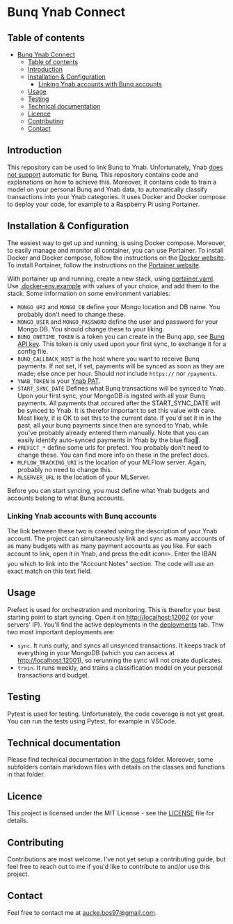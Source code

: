 # Bunq Ynab Connect

## Table of contents
- [Bunq Ynab Connect](#bunq-ynab-connect)
  - [Table of contents](#table-of-contents)
  - [Introduction](#introduction)
  - [Installation \& Configuration](#installation--configuration)
    - [Linking Ynab accounts with Bunq accounts](#linking-ynab-accounts-with-bunq-accounts)
  - [Usage](#usage)
  - [Testing](#testing)
  - [Technical documentation](#technical-documentation)
  - [Licence](#licence)
  - [Contributing](#contributing)
  - [Contact](#contact)

## Introduction
This repository can be used to link Bunq to Ynab. Unfortunately, Ynab [does not support](https://syncforynab.com/banks) automatic for Bunq. This repository contains code and explanations on how to achieve this. Moreover, it contains code to train a model on your personal Bunq and Ynab data, to automatically classify transactions into your Ynab categories. It uses Docker and Docker compose to deploy your code, for example to a Raspberry Pi using Portainer.

## Installation & Configuration
The easiest way to get up and running, is using Docker compose. Moreover, to easily manage and monitor all container, you can use Portainer. To install Docker and Docker compose, follow the instructions on the [Docker website](https://docs.docker.com/get-docker/). To install Portainer, follow the instructions on the [Portainer website](https://www.portainer.io/installation/).

With portainer up and running, create a new stack, using [portainer.yaml](docker/portainer.yaml). Use [.docker-env.example](.docker-env.example) with values of your choice, and add them to the stack. Some information on some environment variables:

- `MONGO_URI` and `MONGO_DB` define your Mongo location and DB name. You probably don't need to change these.
- `MONGO_USER` and `MONGO_PASSWORD` define the user and password for your Mongo DB. You should change these to your liking.
- `BUNQ_ONETIME_TOKEN` is a token you can create in the Bunq app, see [Bunq API key](https://doc.bunq.com/#:~:text=Create%20an%20API%20key.,%E2%86%92%20Developers%20%E2%86%92%20API%20keys). This token is only used upon your first sync, to exchange it for a config file.
- `BUNQ_CALLBACK_HOST` is the host where you want to receive Bunq payments. If not set, If set, payments will be synced as soon as they are made; else once per hour. Should _not_ include `https://` nor `/payments`.
- `YNAB_TOKEN` is your [Ynab PAT](https://api.youneedabudget.com/#personal-access-tokens). 
- `START_SYNC_DATE` Defines what Bunq transactions will be synced to Ynab. Upon your first sync, your MongoDB is ingsted with all your Bunq payments. All payments that occured after the START_SYNC_DATE will be synced to Ynab. It is therefor important to set this value with care. Most likely, it is OK to set this to the current date. If you'd set it in in the past, all your bunq payments since then are synced to Ynab, while you've probably already entered them manually. Note that you can easily identify auto-synced payments in Ynab by the blue flag:large_blue_circle:.
- `PREFECT_*` define some urls for prefect. You probably don't need to change these. You can find more info on these in the prefect docs.
- `MLFLOW_TRACKING_URI` is the location of your MLFlow server. Again, probably no need to change this.
- `MLSERVER_URL` is the location of your MLServer.

Before you can start syncing, you must define what Ynab budgets and accounts belong to what Bunq accounts.

### Linking Ynab accounts with Bunq accounts
The link between these two is created using the description of your Ynab account. The project can simultaneously link and sync as many accounts of as many budgets with as many payment accounts as you like. For each account to link, open it in Ynab, and press the edit icon:pencil2:. Enter the IBAN you which to link into the "Account Notes" section. The code will use an exact match on this text field. 


## Usage
Prefect is used for orchestration and monitoring. This is therefor your best starting point to start syncing. Open it on [http://localhost:12002](http://localhost:12002) (or your servers' IP). You'll find the active deployments in the [deployments](http://localhost:12002/deployments) tab. Thw two most important deployments are:
- `sync`. It runs ourly, and syncs all unsynced transactions. It keeps track of everything in your MongoDB (which you can access at [http://localhost:12001](http://localhost:12001)), so rerunning the sync will not create duplicates.
- `train`. It runs weekly, and trains a classification model on your personal transactions and budget. 


## Testing
Pytest is used for testing. Unfortunately, the code coverage is not yet great. You can run the tests using Pytest, for example in VSCode.

## Technical documentation
Please find technical documentation in the [docs](docs) folder. Moreover, some subfolders contain markdown files with details on the classes and functions in that folder.

## Licence
This project is licensed under the MIT License - see the [LICENSE](LICENSE) file for details.

## Contributing
Contributions are most welcome. I've not yet setup a contributing guide, but feel free to reach out to me if you'd like to contribute to and/or use this project.

## Contact
Feel free to contact me at [aucke.bos97@gmail.com](mailto:aucke.bos97@gmail.com). 
